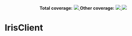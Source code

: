 <p align="center">
  <b>Total coverage:</b>
  <a href="" alt="lines">
    <img src="https://laguna-health-coverage.s3.amazonaws.com/irisClient/badge-lines.svg?branch=develop" />
  </a>
  <b>Other coverage:</b>
  <a href="" alt="functions">
    <img src="https://laguna-health-coverage.s3.amazonaws.com/irisClient/badge-functions.svg?branch=develop" />
  </a>
  <a href="" alt="statements">
    <img src="https://laguna-health-coverage.s3.amazonaws.com/irisClient/badge-statements.svg?branch=develop" />
  </a>
</p>

# IrisClient
